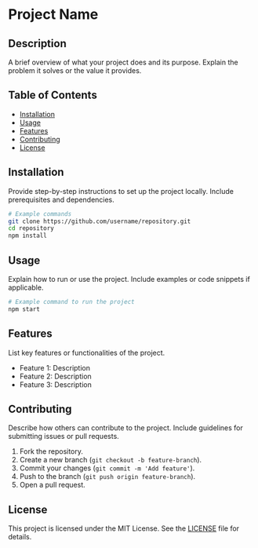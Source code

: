 # Project Name

## Description
A brief overview of what your project does and its purpose. Explain the problem it solves or the value it provides.

## Table of Contents
- [Installation](#installation)
- [Usage](#usage)
- [Features](#features)
- [Contributing](#contributing)
- [License](#license)

## Installation
Provide step-by-step instructions to set up the project locally. Include prerequisites and dependencies.

```bash
# Example commands
git clone https://github.com/username/repository.git
cd repository
npm install
```

## Usage
Explain how to run or use the project. Include examples or code snippets if applicable.

```bash
# Example command to run the project
npm start
```

## Features
List key features or functionalities of the project.

- Feature 1: Description
- Feature 2: Description
- Feature 3: Description

## Contributing
Describe how others can contribute to the project. Include guidelines for submitting issues or pull requests.

1. Fork the repository.
2. Create a new branch (`git checkout -b feature-branch`).
3. Commit your changes (`git commit -m 'Add feature'`).
4. Push to the branch (`git push origin feature-branch`).
5. Open a pull request.

## License
This project is licensed under the MIT License. See the [LICENSE](LICENSE) file for details.
